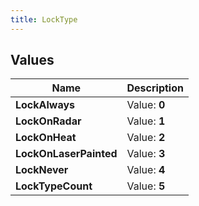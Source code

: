 ```yaml
---
title: LockType
---
```


## Values
| Name | Description |
| ---- | ----------- |
| **LockAlways** | Value: **0** |
| **LockOnRadar** | Value: **1** |
| **LockOnHeat** | Value: **2** |
| **LockOnLaserPainted** | Value: **3** |
| **LockNever** | Value: **4** |
| **LockTypeCount** | Value: **5** |

